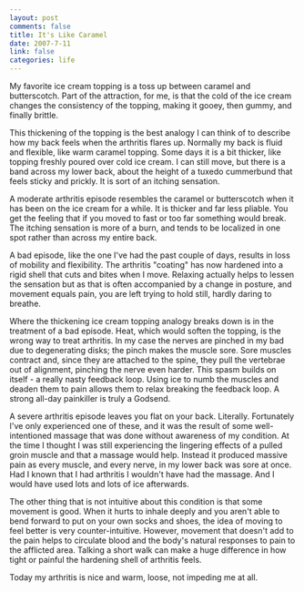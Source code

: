 ```yaml
--- 
layout: post
comments: false
title: It's Like Caramel
date: 2007-7-11
link: false
categories: life
---
```

My favorite ice cream topping is a toss up between caramel and butterscotch.  Part of the attraction, for me, is that the cold of the ice cream changes the consistency of the topping, making it gooey, then gummy, and finally brittle.

This thickening of the topping is the best analogy I can think of to describe how my back feels when the arthritis flares up.  Normally my back is fluid and flexible, like warm caramel topping.  Some days it is a bit thicker, like topping freshly poured over cold ice cream.  I can still move, but there is a band across my lower back, about the height of a tuxedo cummerbund that feels sticky and prickly.  It is sort of an itching sensation.

A moderate arthritis episode resembles the caramel or butterscotch when it has been on the ice cream for a while.  It is thicker and far less pliable.  You get the feeling that if you moved to fast or too far something would break.  The itching sensation is more of a burn, and tends to be localized in one spot rather than across my entire back.

A bad episode, like the one I've had the past couple of days, results in loss of mobility and flexibility.  The arthritis "coating" has now hardened into a rigid shell that cuts and bites when I move.  Relaxing actually helps to lessen the sensation but as that is often accompanied by a change in posture, and movement equals pain, you are left trying to hold still, hardly daring to breathe.

Where the thickening ice cream topping analogy breaks down is in the treatment of a bad episode.  Heat, which would soften the topping, is the wrong way to treat arthritis.  In my case the nerves are pinched in my bad due to degenerating disks; the pinch makes the muscle sore.  Sore muscles contract and, since they are attached to the spine, they pull the vertebrae out of alignment, pinching the nerve even harder.  This spasm builds on itself - a really nasty feedback loop.  Using ice to numb the muscles and deaden them to pain allows them to relax breaking the feedback loop.  A strong all-day painkiller is truly a Godsend.

A severe arthritis episode leaves you flat on your back.  Literally.  Fortunately I've only experienced one of these, and it was the result of some well-intentioned massage that was done without awareness of my condition.  At the time I thought I was still experiencing the lingering effects of a pulled groin muscle and that a massage would help.  Instead it produced massive pain as every muscle, and every nerve, in my lower back was sore at once.  Had I known that I had arthritis I wouldn't have had the massage.  And I would have used lots and lots of ice afterwards.

The other thing that is not intuitive about this condition is that some movement is good.  When it hurts to inhale deeply and you aren't able to bend forward to put on your own socks and shoes, the idea of moving to feel better is very counter-intuitive.  However, movement that doesn't add to the pain helps to circulate blood and the body's natural responses to pain to the afflicted area.  Talking a short walk can make a huge difference in how tight or painful the hardening shell of arthritis feels.

Today my arthritis is nice and warm, loose, not impeding me at all.
